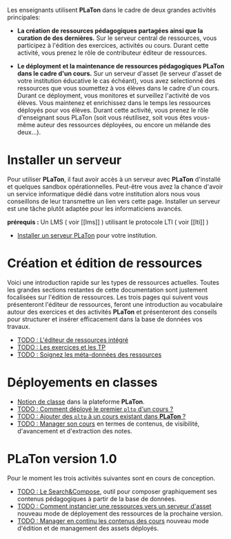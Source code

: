 Les enseignants utilisent **PLaTon** dans le cadre de deux grandes activités principales:  


- **La création de ressources pédagogiques partagées ainsi que la curation de des dernières.**
  Sur le serveur central de ressources, vous participez à l'édition des exercices, activités 
  ou cours. Durant cette activité, vous prenez le rôle de contributeur éditeur de ressources.   


- **Le déployment et la maintenance de ressources pédagogiques PLaTon dans le cadre d'un cours.**
  Sur un serveur d'asset (le serveur d'asset de votre institution éducative le cas échéant), 
  vous avez selectionné des ressources que vous soumettez à vos élèves dans le cadre d'un cours.
  Durant ce déployment, vous monitores et surveillez l'activité de vos élèves. Vous maintenez et
  enrichissez dans le temps les ressources déployés pour vos élèves. Durant cette activité, vous
  prenez le rôle d'enseignant sous PLaTon (soit vous réutilisez, soit vous êtes vous-même auteur 
  des ressources déployées, ou encore un mélande des deux...).


# Installer un serveur

Pour utiliser **PLaTon**, il faut avoir accès à un serveur avec **PLaTon** d'installé et 
quelques sandbox opérationnelles. Peut-être vous avez la chance d'avoir un service 
informatique dédié dans votre institution alors nous vous conseillons de leur transmettre
un lien vers cette page. Installer un serveur est une tâche plutôt adaptée pour les 
informaticiens avancés. 

**prérequis :** Un LMS ( voir [[lms]] ) utilisant le protocole LTI ( voir  [[lti]] )

* [Installer un serveur PLaTon](install_platon.md) pour votre institution.


# Création et édition de ressources 

Voici une introduction rapide sur les types de ressources actuelles. Toutes les grandes 
sections restantes de cette documentation sont justement focalisées sur l'édition 
de ressources. Les trois pages qui suivent vous présenteront l'éditeur de ressources,
feront une introduction au vocabulaire autour des exercices et des activités **PLaTon**
et présenteront des conseils pour structurer et insérer efficacement dans la base de 
données vos travaux.

* [TODO : L'éditeur de ressources intégré]() 
* [TODO : Les exercices et les TP]()
* [TODO : Soignez les méta-données des ressources]()


# Déployements en classes

* [Notion de classe](crudclasse.md) dans la plateforme **PLaTon**.
* [TODO : Comment déployé le premier `pltp` d'un cours ?]()
* [TODO : Ajouter des `pltp` à un cours existant dans **PLaTon** ?]()
* [TODO : Manager son cours]() en termes de contenus, de visibilité, d'avancement et d'extraction des notes.


# PLaTon version 1.0

Pour le moment les trois activités suivantes sont en cours de conception. 

* [TODO : Le Search&Compose](), outil pour composer graphiquement ses contenus 
pédagogiques à partir de la base de données.
* [TODO : Comment instancier une ressources vers un serveur d'asset]() nouveau mode
de déployement des ressources de la prochaine version.
* [TODO : Manager en continu les contenus des cours]() nouveau mode d'édition et
de management des assets déployés.

